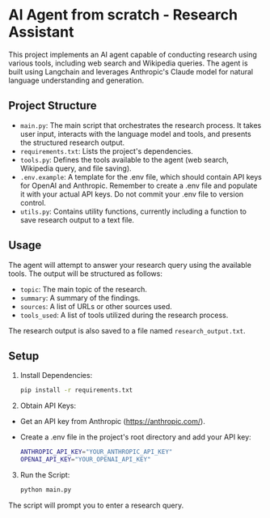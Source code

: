 # AI Agent from scratch - Research Assistant

This project implements an AI agent capable of conducting research using various tools, including web search and Wikipedia queries. The agent is built using Langchain and leverages Anthropic's Claude model for natural language understanding and generation.

## Project Structure

- `main.py`: The main script that orchestrates the research process. It takes user input, interacts with the language model and tools, and presents the structured research output.
- `requirements.txt`: Lists the project's dependencies.
- `tools.py`: Defines the tools available to the agent (web search, Wikipedia query, and file saving).
- `.env.example`: A template for the .env file, which should contain API keys for OpenAI and Anthropic. Remember to create a .env file and populate it with your actual API keys. Do not commit your .env file to version control.
- `utils.py`: Contains utility functions, currently including a function to save research output to a text file.

## Usage

The agent will attempt to answer your research query using the available tools. The output will be structured as follows:

- `topic`: The main topic of the research.
- `summary`: A summary of the findings.
- `sources`: A list of URLs or other sources used.
- `tools_used`: A list of tools utilized during the research process.

The research output is also saved to a file named `research_output.txt`.

## Setup

1. Install Dependencies:

    ```bash
    pip install -r requirements.txt
    ```

2. Obtain API Keys:

- Get an API key from Anthropic (<https://anthropic.com/>).
- Create a .env file in the project's root directory and add your API key:

    ```bash
    ANTHROPIC_API_KEY="YOUR_ANTHROPIC_API_KEY"
    OPENAI_API_KEY="YOUR_OPENAI_API_KEY"
    ```

3. Run the Script:

    ```bash
    python main.py
    ```

The script will prompt you to enter a research query.
